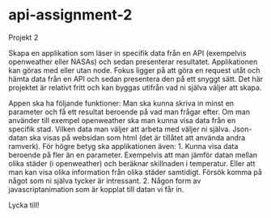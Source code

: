 # api-assignment-2

Projekt 2

Skapa en applikation som läser in specifik data från en API (exempelvis openweather eller NASAs) och sedan presenterar resultatet. Applikationen kan göras med eller utan node. Fokus ligger på att göra en request utåt och hämta data från en API och sedan presentera den på ett snyggt sätt. Det här projektet är relativt fritt och kan byggas utifrån vad ni själva väljer att skapa.

Appen ska ha följande funktioner:
Man ska kunna skriva in minst en parameter och få ett resultat beroende på vad man frågar efter. Om man använder till exempel openweather ska man kunna visa data från en specifik stad. Vilken data man väljer att arbeta med väljer ni själva.
Json-datan ska visas på websidan som html (det är tillåtet att använda andra ramverk).
För högre betyg ska applikationen även:
     1. Kunna visa data beroende på fler än en parameter. Exempelvis att man jämför datan mellan olika städer (i openweather) och beräknar skillnaden
         i temperatur. Eller att man kan visa olika information från olika städer samtidigt. Försök komma på något som ni själva tycker är intressant.
     2. Någon form av javascriptanimation som är kopplat till datan vi får in.

Lycka till!